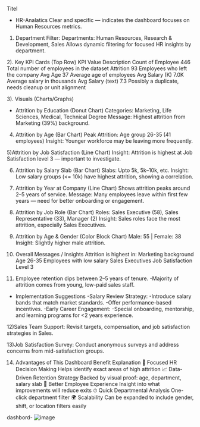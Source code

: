 Titel
- HR-Analatics
Clear and specific — indicates the dashboard focuses on Human Resources metrics.

 1) Department Filter:
Departments: Human Resources, Research & Development, Sales
Allows dynamic filtering for focused HR insights by department.

 2). Key KPI Cards (Top Row)
KPI	Value	Description
Count of Employee	446	Total number of employees in the dataset
Attrition	93	Employees who left the company
Avg Age	37	Average age of employees
Avg Salary (K)	7.0K	Average salary in thousands
Avg Salary (text)	7.3	Possibly a duplicate, needs cleanup or unit alignment

3). Visuals (Charts/Graphs)
- Attrition by Education (Donut Chart)
Categories: Marketing, Life Sciences, Medical, Technical Degree
Message: Highest attrition from Marketing (39%) background.

4) Attrition by Age (Bar Chart)
Peak Attrition: Age group 26-35 (41 employees)
Insight: Younger workforce may be leaving more frequently.

5)Attrition by Job Satisfaction (Line Chart)
Insight: Attrition is highest at Job Satisfaction level 3 — important to investigate.

6) Attrition by Salary Slab (Bar Chart)
Slabs: Upto 5k, 5k–10k, etc.
Insight: Low salary groups (<= 10k) have highest attrition, showing a correlation.

7) Attrition by Year at Company (Line Chart)
Shows attrition peaks around 2–5 years of service.
Message: Many employees leave within first few years — need for better onboarding or engagement.

8) Attrition by Job Role (Bar Chart)
Roles: Sales Executive (58), Sales Representative (33), Manager (2)
Insight: Sales roles face the most attrition, especially Sales Executives.

9) Attrition by Age & Gender (Color Block Chart)
Male: 55 | Female: 38
Insight: Slightly higher male attrition.

10) Overall Messages / Insights
 Attrition is highest in:
Marketing background
Age 26-35
Employees with low salary
Sales Executives
Job Satisfaction Level 3

11) Employee retention dips between 2–5 years of tenure.
-Majority of attrition comes from young, low-paid sales staff.
- Implementation Suggestions
-Salary Review Strategy:
-Introduce salary bands that match market standards.
-Offer performance-based incentives.
-Early Career Engagement:
-Special onboarding, mentorship, and learning programs for <2 years experience.

12)Sales Team Support:
Revisit targets, compensation, and job satisfaction strategies in Sales.

13)Job Satisfaction Survey:
Conduct anonymous surveys and address concerns from mid-satisfaction groups.

14) Advantages of This Dashboard
Benefit	Explanation
🎯 Focused HR Decision Making	Helps identify exact areas of high attrition
📈 Data-Driven Retention Strategy	Backed by visual proof: age, department, salary slab
👥 Better Employee Experience	Insight into what improvements will reduce exits
⏱ Quick Departmental Analysis	One-click department filter
🌍 Scalability	Can be expanded to include gender, shift, or location filters easily

dashbord-
![image](https://github.com/user-attachments/assets/cf7313f2-1ecd-4f9f-96c1-d51847df73f8)
